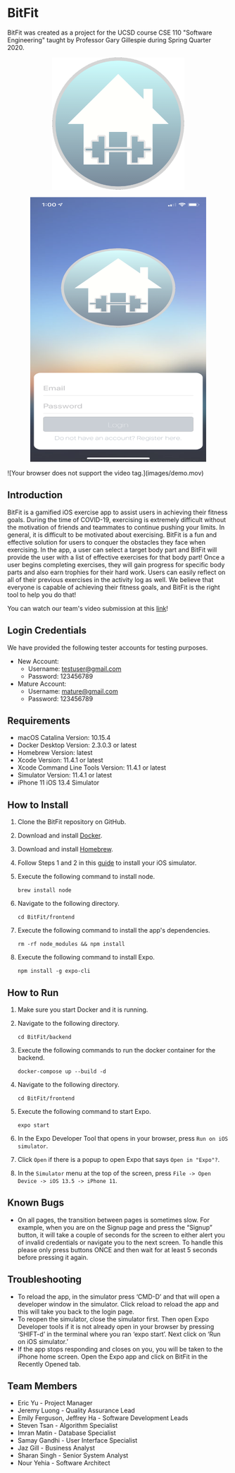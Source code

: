 # BitFit

BitFit was created as a project for the UCSD course CSE 110 "Software Engineering" taught by Professor Gary Gillespie during Spring Quarter 2020.

<p align="center">
    <img  width="300" height="300" src="images/logo.png">
</p>
<p align="center">
    <img  width="400" height="600" src="images/loginpage.png">
</p>
![Your browser does not support the video tag.](images/demo.mov)

## Introduction
BitFit is a gamified iOS exercise app to assist users in achieving their fitness goals. During the time of COVID-19, exercising is extremely difficult without the motivation of friends and teammates to continue pushing your limits. In general, it is difficult to be motivated about exercising. BitFit is a fun and effective solution for users to conquer the obstacles they face when exercising. In the app, a user can select a target body part and BitFit will provide the user with a list of effective exercises for that body part! Once a user begins completing exercises, they will gain progress for specific body parts and also earn trophies for their hard work. Users can easily reflect on all of their previous exercises in the activity log as well. We believe that everyone is capable of achieving their fitness goals, and BitFit is the right tool to help you do that!

You can watch our team's video submission at this [link](https://www.youtube.com/watch?v=PGO8BR2BsRI)!

## Login Credentials
We have provided the following tester accounts for testing purposes.

* New Account:
    * Username: testuser@gmail.com
    * Password: 123456789
* Mature Account:
    * Username: mature@gmail.com
    * Password: 123456789


## Requirements
* macOS Catalina Version: 10.15.4
* Docker Desktop Version: 2.3.0.3 or latest
* Homebrew Version: latest
* Xcode Version: 11.4.1 or latest
* Xcode Command Line Tools Version: 11.4.1 or latest
* Simulator Version: 11.4.1 or latest
* iPhone 11 iOS 13.4 Simulator


## How to Install
1. Clone the BitFit repository on GitHub.
2. Download and install [Docker](https://www.docker.com/products/docker-desktop).
3. Download and install [Homebrew](https://brew.sh/).
4. Follow Steps 1 and 2 in this [guide](https://docs.expo.io/workflow/ios-simulator/) to install your iOS simulator.
5. Execute the following command to install node.
    ```
    brew install node
    ```
6. Navigate to the following directory.
    ```
    cd BitFit/frontend
    ```
7. Execute the following command to install the app's dependencies.
    ```
    rm -rf node_modules && npm install
    ```

8. Execute the following command to install Expo.
    ```
    npm install -g expo-cli
    ```

## How to Run
1. Make sure you start Docker and it is running.

2. Navigate to the following directory.
    ```
    cd BitFit/backend
    ```

3. Execute the following commands to run the docker container for the backend.
    ```
    docker-compose up --build -d 
    ```

4. Navigate to the following directory.
    ```
    cd BitFit/frontend
    ``` 

5. Execute the following command to start Expo.
    ```
    expo start
    ```

6. In the Expo Developer Tool that opens in your browser, press `Run on iOS simulator`.

7. Click `Open` if there is a popup to open Expo that says `Open in "Expo"?`.

8. In the `Simulator` menu at the top of the screen, press `File -> Open Device -> iOS 13.5 -> iPhone 11`.


## Known Bugs
* On all pages, the transition between pages is sometimes slow. For example, when you are on the Signup page and press the “Signup” button, it will take a couple of seconds for the screen to either alert you of invalid credentials or navigate you to the next screen. To handle this please only press buttons ONCE and then wait for at least 5 seconds before pressing it again.


## Troubleshooting
* To reload the app, in the simulator press ‘CMD-D’ and that will open a developer window in the simulator. Click reload to reload the app and this will take you back to the login page.
* To reopen the simulator, close the simulator first. Then open Expo Developer tools if it is not already open in your browser by pressing ‘SHIFT-d’ in the terminal where you ran ‘expo start’. Next click on ‘Run on iOS simulator.’ 
* If the app stops responding and closes on you, you will be taken to the iPhone home screen. Open the Expo app and click on BitFit in the Recently Opened tab.


## Team Members
* Eric Yu - Project Manager
* Jeremy Luong - Quality Assurance Lead
* Emily Ferguson, Jeffrey Ha - Software Development Leads
* Steven Tsan - Algorithm Specialist	
* Imran Matin - Database Specialist
* Samay Gandhi - User Interface Specialist
* Jaz Gill - Business Analyst
* Sharan Singh - Senior System Analyst
* Nour Yehia - Software Architect
 

